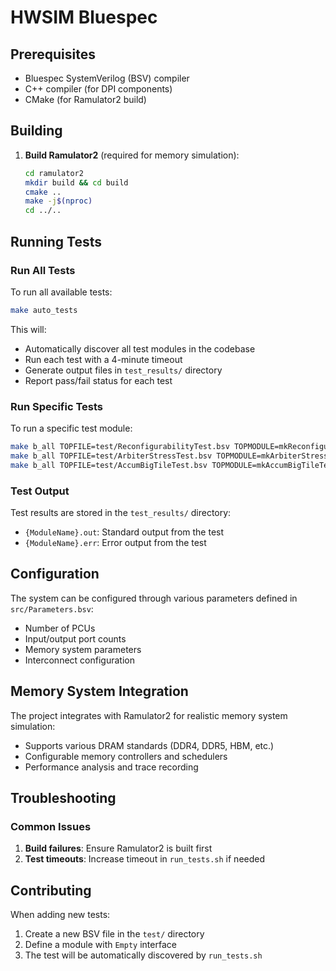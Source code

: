 # HWSIM Bluespec

## Prerequisites

- Bluespec SystemVerilog (BSV) compiler
- C++ compiler (for DPI components)
- CMake (for Ramulator2 build)

## Building

1. **Build Ramulator2** (required for memory simulation):
   ```bash
   cd ramulator2
   mkdir build && cd build
   cmake ..
   make -j$(nproc)
   cd ../..
   ```
## Running Tests

### Run All Tests

To run all available tests:

```bash
make auto_tests
```

This will:
- Automatically discover all test modules in the codebase
- Run each test with a 4-minute timeout
- Generate output files in `test_results/` directory
- Report pass/fail status for each test

### Run Specific Tests

To run a specific test module:

```bash
make b_all TOPFILE=test/ReconfigurabilityTest.bsv TOPMODULE=mkReconfigurabilityTest
make b_all TOPFILE=test/ArbiterStressTest.bsv TOPMODULE=mkArbiterStressTest
make b_all TOPFILE=test/AccumBigTileTest.bsv TOPMODULE=mkAccumBigTileTest
```

### Test Output

Test results are stored in the `test_results/` directory:
- `{ModuleName}.out`: Standard output from the test
- `{ModuleName}.err`: Error output from the test


## Configuration

The system can be configured through various parameters defined in `src/Parameters.bsv`:
- Number of PCUs
- Input/output port counts
- Memory system parameters
- Interconnect configuration

## Memory System Integration

The project integrates with Ramulator2 for realistic memory system simulation:
- Supports various DRAM standards (DDR4, DDR5, HBM, etc.)
- Configurable memory controllers and schedulers
- Performance analysis and trace recording

## Troubleshooting

### Common Issues

1. **Build failures**: Ensure Ramulator2 is built first
2. **Test timeouts**: Increase timeout in `run_tests.sh` if needed

## Contributing

When adding new tests:
1. Create a new BSV file in the `test/` directory
2. Define a module with `Empty` interface
3. The test will be automatically discovered by `run_tests.sh`